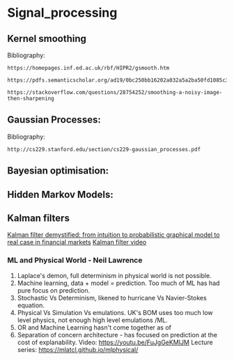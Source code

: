 # Signal_processing

## Kernel smoothing
  Bibliography: 
  
    https://homepages.inf.ed.ac.uk/rbf/HIPR2/gsmooth.htm
    
    https://pdfs.semanticscholar.org/ad19/0bc250bb16202a032a5a2ba50fd1085c3c79.pdf
    
    https://stackoverflow.com/questions/28754252/smoothing-a-noisy-image-then-sharpening
    
 
    
## Gaussian Processes:
  
  Bibliography: 
  
    http://cs229.stanford.edu/section/cs229-gaussian_processes.pdf

## Bayesian optimisation:

## Hidden Markov Models: 

## Kalman filters
   [Kalman filter demystified: from intuition to probabilistic graphical model to real case in financial markets](https://arxiv.org/pdf/1811.11618.pdf)
   [Kalman filter video](https://www.youtube.com/watch?v=CaCcOwJPytQ)

### ML and Physical World - Neil Lawrence
1. Laplace's demon, full determinism in physical world is not possible.
2. Machine learning, data + model = prediction. Too much of ML has had pure focus on prediction.
3. Stochastic Vs Determinism, likened to hurricane Vs Navier-Stokes equation.
4. Physical Vs Simulation Vs emulations. UK's BOM uses too much low level physics, not enough high level emulations /ML.
5. OR and Machine Learning hasn't come together as of
6. Separation of concern architecture - has focused on prediction at the cost of explanability.
Video: https://youtu.be/FuJgGeKMIJM
Lecture series: https://mlatcl.github.io/mlphysical/
